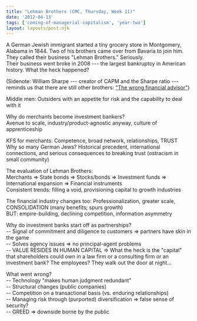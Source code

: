 ```yaml
---
title: "Lehman Brothers (CMC, Thursday, Week 11)"
date: '2012-04-13'
tags: ['coming-of-managerial-capitalism', 'year-two']
layout: layouts/post.njk
---
```


A German Jewish immigrant started a tiny grocery store in Montgomery, Alabama in 1844. Two of his brothers came over from Bavaria to join him. They called their business "Lehman Brothers." Seriously.\
Their business went broke in 2008 --- the largest bankruptcy in American history. What the heck happened?

(Sidenote: William Sharpe --- creator of CAPM and the Sharpe ratio --- reminds us that there are still other brothers: ["The wrong financial advisor"](http://www.youtube.com/watch?v=Vv4HQG2Hz0I))

Middle men: Outsiders with an appetite for risk and the capability to deal with it

Why do merchants become investment bankers?\
Avenue to scale, industry/product-agnostic anyway, culture of apprenticeship

KFS for merchants: Competence, broad network, relationships, TRUST\
Why so many German Jews? Historical precedent, international connections, and serious consequences to breaking trust (ostracism in small community)

The evaluation of Lehman Brothers:\
Merchants => State bonds => Stocks/bonds => Investment funds => International expansion => Financial instruments\
Consistent trends: filling a void, provisioning capital to growth industries

The financial industry changes too: Professionalization, greater scale, CONSOLIDATION (many benefits; spurs growth)\
BUT: empire-building, declining competition, information asymmetry

Why do investment banks start off as partnerships?\
-- Signal of commitment and diligence to customers => partners have skin in the game\
-- Solves agency issues => no principal-agent problems\
-- VALUE RESIDES IN HUMAN CAPITAL => What the heck is the "capital" that shareholders could own in a law firm or a consulting firm or an investment bank? The employees? They walk out the door at night...

What went wrong?\
-- Technology "makes human judgment redundant"\
-- Structural changes (public companies)\
-- Competition on a transactional basis (vs. enduring relationships)\
-- Managing risk through (purported) diversification => false sense of security?\
-- GREED => downside borne by the public
